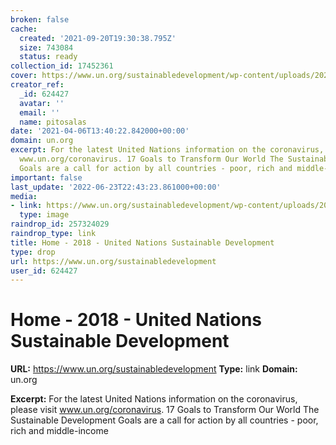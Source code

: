 ```yaml
---
broken: false
cache:
  created: '2021-09-20T19:30:38.795Z'
  size: 743084
  status: ready
collection_id: 17452361
cover: https://www.un.org/sustainabledevelopment/wp-content/uploads/2020/05/SDG_website_E_v2_100px.png
creator_ref:
  _id: 624427
  avatar: ''
  email: ''
  name: pitosalas
date: '2021-04-06T13:40:22.842000+00:00'
domain: un.org
excerpt: For the latest United Nations information on the coronavirus, please visit
  www.un.org/coronavirus. 17 Goals to Transform Our World The Sustainable Development
  Goals are a call for action by all countries - poor, rich and middle-income
important: false
last_update: '2022-06-23T22:43:23.861000+00:00'
media:
- link: https://www.un.org/sustainabledevelopment/wp-content/uploads/2020/05/SDG_website_E_v2_100px.png
  type: image
raindrop_id: 257324029
raindrop_type: link
title: Home - 2018 - United Nations Sustainable Development
type: drop
url: https://www.un.org/sustainabledevelopment
user_id: 624427
---
```


# Home - 2018 - United Nations Sustainable Development

**URL:** https://www.un.org/sustainabledevelopment
**Type:** link
**Domain:** un.org

**Excerpt:** For the latest United Nations information on the coronavirus, please visit www.un.org/coronavirus. 17 Goals to Transform Our World The Sustainable Development Goals are a call for action by all countries - poor, rich and middle-income
